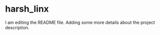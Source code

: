 
# harsh_linx
I am editing the README file. Adding some more details about the project description.
